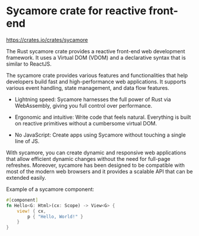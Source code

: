 # Sycamore crate for reactive front-end

<https://crates.io/crates/sycamore>

The Rust sycamore crate provides a reactive front-end web development framework. It uses a Virtual DOM (VDOM) and a declarative syntax that is similar to ReactJS.

The sycamore crate provides various features and functionalities that help developers build fast and high-performance web applications. It supports various event handling, state management, and data flow features.

* Lightning speed: Sycamore harnesses the full power of Rust via WebAssembly, giving you full control over performance.

* Ergonomic and intuitive: Write code that feels natural. Everything is built on reactive primitives without a cumbersome virtual DOM.

* No JavaScript: Create apps using Sycamore without touching a single line of JS.

With sycamore, you can create dynamic and responsive web applications that allow efficient dynamic changes without the need for full-page refreshes. Moreover, sycamore has been designed to be compatible with most of the modern web browsers and it provides a scalable API that can be extended easily.

Example of a sycamore component:

```rust
#[component]
fn Hello<G: Html>(cx: Scope) -> View<G> {
    view! { cx,
        p { "Hello, World!" }
    }
}
```
